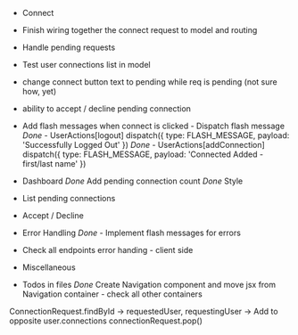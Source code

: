 * Connect
* Finish wiring together the connect request to model and routing
* Handle pending requests
* Test user connections list in model
* change connect button text to pending while req is pending (not sure how, yet)
* ability to accept / decline pending connection
* Add flash messages when connect is clicked - Dispatch flash message
*Done*	- UserActions[logout]	dispatch({ type: FLASH_MESSAGE, payload: 'Successfully Logged Out' })
*Done*	- UserActions[addConnection] dispatch({ type: FLASH_MESSAGE, payload: 'Connected Added - first/last name' })

* Dashboard
*Done* Add pending connection count
*Done* Style 
* List pending connections
* Accept / Decline

* Error Handling
*Done* - Implement flash messages for errors
* Check all endpoints error handing - client side

* Miscellaneous
* Todos in files
*Done* Create Navigation component and move jsx from Navigation container - check all other containers

ConnectionRequest.findById -> requestedUser, requestingUser -> Add to opposite user.connections connectionRequest.pop()